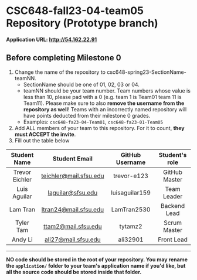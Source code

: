 # CSC648-fall23-04-team05 Repository (Prototype branch)

**Application URL: <http://54.162.22.91>**

## Before completing Milestone 0

1. Change the name of the repository to csc648-spring23-SectionName-teamNN.
   - SectionName should be one of 01, 02, 03 or 04.
   - teamNN should be your team number. Team numbers whose value is less than
     10, please pad with a 0 (e.g. team 1 is Team01 team 11 is Team11). Please
     make sure to also **remove the username from the repository as well**!
     Teams with an incorrectly named repository will have points deducted from
     their milestone 0 grades.
   - Examples: `csc648-fa23-04-Team01`, `csc648-fa23-01-Team05`
2. Add ALL members of your team to this repository. For it to count, **they must
   ACCEPT the invite**.
3. Fill out the table below

|    Student Name    |     Student Email      | GitHub Username | Student's role |
| :----------------: | :--------------------: | :-------------: | :------------: |
|   Trevor Eichler   | teichler@mail.sfsu.edu |   trevor-e123   |  GitHub Master |
|    Luis Aguilar    | laguilar@sfsu.edu      |  luisaguilar159 |  Team Leader   |
|      Lam Tran      | ltran24@mail.sfsu.edu  |   LamTran2530   |  Backend Lead  |
|     Tyler Tam      | ttam2@mail.sfsu.edu    |     tytamz2     |  Scrum Master  |
|      Andy Li       | ali27@mail.sfsu.edu    |    ali32901     |  Front Lead    |
__________________________________________________________________________________

**NO code should be stored in the root of your repository. You may rename the
`application/` folder to your team's application name if you'd like, but all the
source code should be stored inside that folder.**
